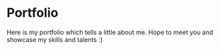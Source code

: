 # Portfolio
Here is my portfolio which tells a little about me. Hope to meet you and showcase my skills and talents :)
